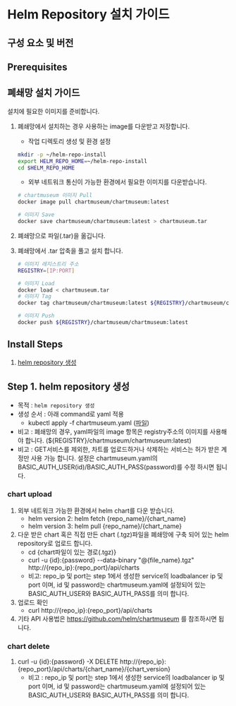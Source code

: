 
# Helm Repository 설치 가이드

## 구성 요소 및 버전

## Prerequisites

## 폐쇄망 설치 가이드
설치에 필요한 이미지를 준비합니다.

1. 폐쇄망에서 설치하는 경우 사용하는 image를 다운받고 저장합니다.

   - 작업 디렉토리 생성 및 환경 설정

   ```bash
   mkdir -p ~/helm-repo-install
   export HELM_REPO_HOME=~/helm-repo-install
   cd $HELM_REPO_HOME
   ```

   - 외부 네트워크 통신이 가능한 환경에서 필요한 이미지를 다운받습니다.

   ```bash
   # chartmuseum 이미지 Pull
   docker image pull chartmuseum/chartmuseum:latest

   # 이미지 Save
   docker save chartmuseum/chartmuseum:latest > chartmuseum.tar
   ```

2. 폐쇄망으로 파일(.tar)을 옮깁니다.

3. 폐쇄망에서 .tar 압축을 풀고 설치 합니다.

   ```bash
   # 이미지 레지스트리 주소
   REGISTRY=[IP:PORT]

   # 이미지 Load
   docker load < chartmuseum.tar
   # 이미지 Tag
   docker tag chartmuseum/chartmuseum:latest ${REGISTRY}/chartmuseum/chartmuseum:latest

   # 이미지 Push
   docker push ${REGISTRY}/chartmuseum/chartmuseum:latest
   ```

## Install Steps
1. [helm repository 생성](#Step-1-helm-repository-생성)

## Step 1. helm repository 생성
- 목적 : `helm repository 생성`
- 생성 순서 : 아래 command로 yaml 적용
    - kubectl apply -f chartmuseum.yaml ([파일](./yaml_install/chartmuseum.yaml))
- 비고 : 폐쇄망의 경우, yaml파일의 image 항목은 registry주소의 이미지를 사용해야 합니다. (${REGISTRY}/chartmuseum/chartmuseum:latest)
- 비고 : GET서비스를 제외한, 차트를 업로드하거나 삭제하는 서비스는 허가 받은 계정만 사용 가능 합니다. 설정은 chartmuseum.yaml의 BASIC_AUTH_USER(id)/BASIC_AUTH_PASS(password)를 수정 하시면 됩니다.


### chart upload
1. 외부 네트워크 가능한 환경에서 helm chart를 다운 받습니다.
    - helm version 2: helm fetch {repo_name}/{chart_name}
    - helm version 3: helm pull {repo_name}/{chart_name}
2. 다운 받은 chart 혹은 직접 만든 chart (.tgz)파일을 폐쇄망에 구축 되어 있는 helm repository로 업로드 합니다.
    - cd {chart파일이 있는 경로(.tgz)}
    - curl -u {id}:{password} --data-binary "@{file_name}.tgz" http://{repo_ip}:{repo_port}/api/charts
    - 비고: repo_ip 및 port는 step 1에서 생성한 service의 loadbalancer ip 및 port 이며, id 및 password는 chartmuseum.yaml에 설정되어 있는 BASIC_AUTH_USER와 BASIC_AUTH_PASS를 의미 합니다.
3. 업로드 확인
    - curl http://{repo_ip}:{repo_port}/api/charts
4. 기타 API 사용법은 https://github.com/helm/chartmuseum 를 참조하시면 됩니다.

### chart delete
1. curl -u {id}:{password} -X DELETE http://{repo_ip}:{repo_port}/api/charts/{chart_name}/{chart_version}
    - 비고 : repo_ip 및 port는 step 1에서 생성한 service의 loadbalancer ip 및 port 이며, id 및 password는 chartmuseum.yaml에 설정되어 있는 BASIC_AUTH_USER와 BASIC_AUTH_PASS를 의미 합니다.